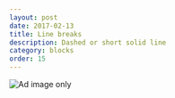 ```yaml
---
layout: post
date: 2017-02-13
title: Line breaks
description: Dashed or short solid line
category: blocks
order: 15
---
```


![Ad image only]({{site.image_path}}/{{page.category}}/line-breaks.png)
